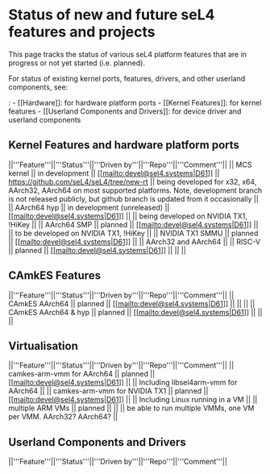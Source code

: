 # Status of new and future seL4 features and projects


This page tracks the status of various seL4 platform features that are
in progress or not yet started (i.e. planned).

For status of existing kernel ports, features, drivers, and other userland components, see:

:   -   \[\[Hardware\]\]: for hardware platform ports
    -   \[\[Kernel Features\]\]: for kernel features
    -   \[\[Userland Components and Drivers\]\]: for device driver and
        userland components

## Kernel Features and hardware platform ports


||'''Feature'''||'''Status'''||'''Driven
by'''||'''Repo'''||'''Comment'''|| || MCS kernel || in development ||
\[\[[mailto:devel@sel4.systems|D61](mailto:devel@sel4.systems%7CD61)\]\]
|| <https://github.com/seL4/seL4/tree/new-rt> || being developed for
x32, x64, AArch32, AArch64 on most supported platforms. Note,
development branch is not released publicly, but github branch is
updated from it occasionally || || AArch64 hyp || in development
(unreleased) ||
\[\[[mailto:devel@sel4.systems|D61](mailto:devel@sel4.systems%7CD61)\]\]
|| || being developed on NVIDIA TX1, !HiKey || || AArch64 SMP || planned
||
\[\[[mailto:devel@sel4.systems|D61](mailto:devel@sel4.systems%7CD61)\]\]
|| || to be developed on NVIDIA TX1, !HiKey || || NVIDIA TX1 SMMU ||
planned ||
\[\[[mailto:devel@sel4.systems|D61](mailto:devel@sel4.systems%7CD61)\]\]
|| || AArch32 and AArch64 || || RISC-V || planned ||
\[\[[mailto:devel@sel4.systems|D61](mailto:devel@sel4.systems%7CD61)\]\]
|| || ||

## CAmkES Features


||'''Feature'''||'''Status'''||'''Driven
by'''||'''Repo'''||'''Comment'''|| || CAmkES AArch64 || planned ||
\[\[[mailto:devel@sel4.systems|D61](mailto:devel@sel4.systems%7CD61)\]\]
|| || || || CAmkES AArch64 & hyp || planned ||
\[\[[mailto:devel@sel4.systems|D61](mailto:devel@sel4.systems%7CD61)\]\]
|| || ||

## Virtualisation


||'''Feature'''||'''Status'''||'''Driven
by'''||'''Repo'''||'''Comment'''|| || camkes-arm-vmm for AArch64 ||
planned ||
\[\[[mailto:devel@sel4.systems|D61](mailto:devel@sel4.systems%7CD61)\]\]
|| || Including libsel4arm-vmm for AArch64 || || camkes-arm-vmm for
NVIDIA TX1 || planned ||
\[\[[mailto:devel@sel4.systems|D61](mailto:devel@sel4.systems%7CD61)\]\]
|| || Including Linux running in a VM || || multiple ARM VMs || planned
|| || || be able to run multiple VMMs, one VM per VMM. AArch32? AArch64?
||

## Userland Components and Drivers


||'''Feature'''||'''Status'''||'''Driven
by'''||'''Repo'''||'''Comment'''||
